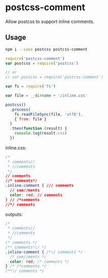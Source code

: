 # postcss-comment
Allow postcss to support inline comments.

## Usage

```bash
npm i --save postcss postcss-comment

```

```javascript
require('postcss-comment')
var postcss = require('postcss')

// or
// var postcss = require('postcss-comment')

var fs = require('fs')

var file = __dirname + '/inline.css'

postcss()
  .process(
    fs.readFileSync(file, 'utf8'),
    { from: file }
  )
  .then(function (result) {
    console.log(result.css)
  })

```

inline.css:
```css
/*
 * comments//
 * //comments
 */
// comments
//* comments*/
.inline-comment { /// comments
  // com//ments
  color: red; // comments
} // /*comments
//*/ comments

```

outputs:
```css
/*
 * comments//
 * //comments
 */
/* comments */
/** comments*\/ */
.inline-comment { /*\/ comments */
  /* com//ments */
  color: red; /* comments */
} /* /*comments */
/**\/ comments */

```

